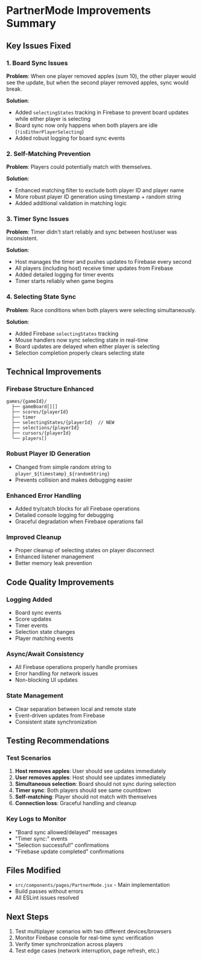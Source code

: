 # PartnerMode Improvements Summary

## Key Issues Fixed

### 1. Board Sync Issues
**Problem**: When one player removed apples (sum 10), the other player would see the update, but when the second player removed apples, sync would break.

**Solution**: 
- Added `selectingStates` tracking in Firebase to prevent board updates while either player is selecting
- Board sync now only happens when both players are idle (`!isEitherPlayerSelecting`)
- Added robust logging for board sync events

### 2. Self-Matching Prevention
**Problem**: Players could potentially match with themselves.

**Solution**:
- Enhanced matching filter to exclude both player ID and player name
- More robust player ID generation using timestamp + random string
- Added additional validation in matching logic

### 3. Timer Sync Issues
**Problem**: Timer didn't start reliably and sync between host/user was inconsistent.

**Solution**:
- Host manages the timer and pushes updates to Firebase every second
- All players (including host) receive timer updates from Firebase
- Added detailed logging for timer events
- Timer starts reliably when game begins

### 4. Selecting State Sync
**Problem**: Race conditions when both players were selecting simultaneously.

**Solution**:
- Added Firebase `selectingStates` tracking
- Mouse handlers now sync selecting state in real-time
- Board updates are delayed when either player is selecting
- Selection completion properly clears selecting state

## Technical Improvements

### Firebase Structure Enhanced
```
games/{gameId}/
  ├── gameBoard[][]
  ├── scores/{playerId}
  ├── timer
  ├── selectingStates/{playerId}  // NEW
  ├── selections/{playerId}
  ├── cursors/{playerId}
  └── players[]
```

### Robust Player ID Generation
- Changed from simple random string to `player_${timestamp}_${randomString}`
- Prevents collision and makes debugging easier

### Enhanced Error Handling
- Added try/catch blocks for all Firebase operations
- Detailed console logging for debugging
- Graceful degradation when Firebase operations fail

### Improved Cleanup
- Proper cleanup of selecting states on player disconnect
- Enhanced listener management
- Better memory leak prevention

## Code Quality Improvements

### Logging Added
- Board sync events
- Score updates  
- Timer events
- Selection state changes
- Player matching events

### Async/Await Consistency
- All Firebase operations properly handle promises
- Error handling for network issues
- Non-blocking UI updates

### State Management
- Clear separation between local and remote state
- Event-driven updates from Firebase
- Consistent state synchronization

## Testing Recommendations

### Test Scenarios
1. **Host removes apples**: User should see updates immediately
2. **User removes apples**: Host should see updates immediately  
3. **Simultaneous selection**: Board should not sync during selection
4. **Timer sync**: Both players should see same countdown
5. **Self-matching**: Player should not match with themselves
6. **Connection loss**: Graceful handling and cleanup

### Key Logs to Monitor
- "Board sync allowed/delayed" messages
- "Timer sync:" events
- "Selection successful!" confirmations
- "Firebase update completed" confirmations

## Files Modified
- `src/components/pages/PartnerMode.jsx` - Main implementation
- Build passes without errors
- All ESLint issues resolved

## Next Steps
1. Test multiplayer scenarios with two different devices/browsers
2. Monitor Firebase console for real-time sync verification
3. Verify timer synchronization across players
4. Test edge cases (network interruption, page refresh, etc.)
